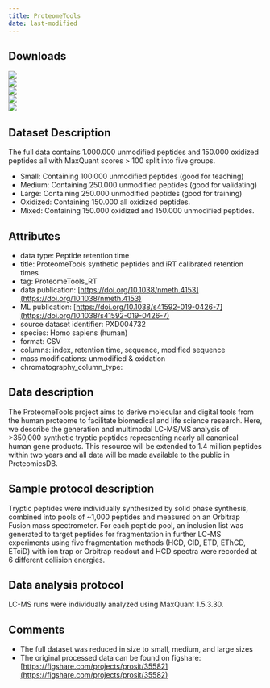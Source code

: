 ```yaml
---
title: ProteomeTools
date: last-modified
---
```



## Downloads
[![](https://img.shields.io/badge/download-small%20dataset-205380?style=flat-square)](https://github.com/ProteomicsML/ProteomicsML/raw/main/datasets/retentiontime/ProteomeTools/Small.csv.gz)<br>
[![](https://img.shields.io/badge/download-medium%20dataset-205380?style=flat-square)](https://github.com/ProteomicsML/ProteomicsML/raw/main/datasets/retentiontime/ProteomeTools/Medium.csv.gz)<br>
[![](https://img.shields.io/badge/download-large%20dataset-205380?style=flat-square)](hhttps://github.com/ProteomicsML/ProteomicsML/raw/main/datasets/retentiontime/ProteomeTools/Large.csv.gz)<br>
[![](https://img.shields.io/badge/download-mixed%20dataset-205380?style=flat-square)](https://github.com/ProteomicsML/ProteomicsML/raw/main/datasets/retentiontime/ProteomeTools/Mixed.csv.gz)<br>
[![](https://img.shields.io/badge/download-oxidation%20dataset-205380?style=flat-square)](https://github.com/ProteomicsML/ProteomicsML/raw/main/datasets/retentiontime/ProteomeTools/Oxidation.csv.gz)<br>

## Dataset Description
The full data contains 1.000.000 unmodified peptides and 150.000 oxidized peptides all with MaxQuant scores > 100 split into five groups.

- Small: Containing 100.000 unmodified peptides (good for teaching)
- Medium: Containing 250.000 unmodified peptides (good for validating)
- Large: Containing 250.000 unmodified peptides (good for training)
- Oxidized: Containing 150.000 all oxidized peptides.
- Mixed: Containing 150.000 oxidized and 150.000 unmodified peptides.

## Attributes
- data type: Peptide retention time
- title: ProteomeTools synthetic peptides and iRT calibrated retention times
- tag: ProteomeTools_RT
- data publication: [https://doi.org/10.1038/nmeth.4153](https://doi.org/10.1038/nmeth.4153)
- ML publication: [https://doi.org/10.1038/s41592-019-0426-7](https://doi.org/10.1038/s41592-019-0426-7)
- source dataset identifier: PXD004732
- species: Homo sapiens (human)
- format: CSV
- columns: index, retention time, sequence, modified sequence
- mass modifications: unmodified & oxidation
- chromatography_column_type: <unknown>

## Data description
The ProteomeTools project aims to derive molecular and digital
tools from the human proteome to facilitate biomedical and life science research.
Here, we describe the generation and multimodal LC-MS/MS analysis of >350,000
synthetic tryptic peptides representing nearly all canonical human gene products. This
resource will be extended to 1.4 million peptides within two years and all data will be
made available to the public in ProteomicsDB.

## Sample protocol description
Tryptic peptides were individually synthesized by solid
phase synthesis, combined into pools of ~1,000 peptides and measured on an Orbitrap
Fusion mass spectrometer. For each peptide pool, an inclusion list was generated to
target peptides for fragmentation in further LC-MS experiments using five
fragmentation methods (HCD, CID, ETD, EThCD, ETciD) with ion trap or Orbitrap
readout and HCD spectra were recorded at 6 different collision energies.

## Data analysis protocol
LC-MS runs were individually analyzed using MaxQuant 1.5.3.30.

## Comments
- The full dataset was reduced in size to small, medium, and large sizes
- The original processed data can be found on figshare: [https://figshare.com/projects/prosit/35582](https://figshare.com/projects/prosit/35582)
